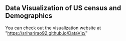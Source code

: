 ## Data Visualization of US census and Demographics

You can check out the visualization website at "https://sriharirao92.github.io/DataViz/"
